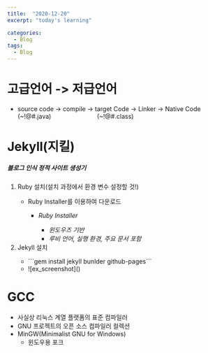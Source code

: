 ```yaml
---
title:  "2020-12-20"
excerpt: "today's learning"

categories:
  - Blog
tags:
  - Blog
---
```


# 고급언어 -> 저급언어
* source code   -> compile  -> target Code  -> Linker -> Native Code  
   (~!@#.java)&ensp;&ensp;&emsp;&emsp;&emsp;&emsp;&emsp;&emsp;&ensp;(~!@#.class)


  
# Jekyll(지킬)
##### 블로그 인식 정적 사이트 생성기
  <ol> 
    <li>Ruby 설치(설치 과정에서 환경 변수 설정할 것!)</li>
    <ul>
      <li>Ruby Installer를 이용하여 다운로드</li>
      <ul>
        <li><em>Ruby Installer</em></li> 
        <ul>
          <li><em>윈도우즈 기반</em></li> 
          <li><em>루비 언어, 실행 환경, 주요 문서 포함</em></li>
        </ul>
      </ul>
    </ul>
    <li>Jekyll 설치</li>
    <ul>
      <li>```gem install jekyll bunlder github-pages```</li>
      <li>![ex_screenshot]()</li>
    </ul>
  </ol>
  
  
  

# GCC
* 사실상 리눅스 계열 플랫폼의 표준 컴파일러
* GNU 프로젝트의 오픈 소스 컴파일러 컬렉션
* MinGW(Minimalist GNU for Windows)  
  * 윈도우용 포크
